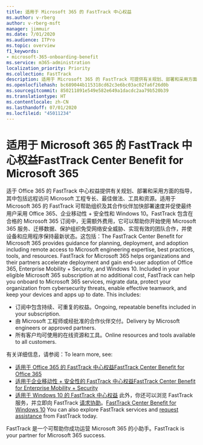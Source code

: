```yaml
---
title: 适用于 Microsoft 365 的 FastTrack 中心权益
ms.author: v-rberg
author: v-rberg-msft
manager: jimmuir
ms.date: 7/01/2020
ms.audience: ITPro
ms.topic: overview
f1_keywords:
- microsoft-365-onboarding-benefit
ms.service: m365-administration
localization_priority: Priority
ms.collection: FastTrack
description: 适用于 Microsoft 365 的 FastTrack 可提供有关规划、部署和采用方面的指导，其中包括远程访问 Microsoft 工程专长、最佳做法、工具和资源。适用于 Microsoft 365 的 FastTrack 可帮助组织及其合作伙伴加快部署速度并促使最终用户采用 Office 365、Windows 10 和企业移动性 + 安全性。
ms.openlocfilehash: bc689044b115318cd62c3e6bc03ac02fa6f26d0b
ms.sourcegitcommit: 850211891e549e582e649a1dacdc2aa79b520b39
ms.translationtype: HT
ms.contentlocale: zh-CN
ms.lasthandoff: 07/01/2020
ms.locfileid: "45011234"
---
```

# <a name="fasttrack-center-benefit-for-microsoft-365"></a><span data-ttu-id="11dc2-104">适用于 Microsoft 365 的 FastTrack 中心权益</span><span class="sxs-lookup"><span data-stu-id="11dc2-104">FastTrack Center Benefit for Microsoft 365</span></span>

<span data-ttu-id="11dc2-p102">适于 Office 365 的 FastTrack 中心权益提供有关规划、部署和采用方面的指导，其中包括远程访问 Microsoft 工程专长、最佳做法、工具和资源。适用于 Microsoft 365 的 FastTrack 可帮助组织及其合作伙伴加快部署速度并促使最终用户采用 Office 365、企业移动性 + 安全性和 Windows 10。FastTrack 包含在合格的 Microsoft 365 订阅中，无需额外费用，它可以帮助你开始使用 Microsoft 365 服务、迁移数据、保护组织免受网络安全威胁、实现有效的团队合作，并使设备和应用程序保持最新状态。这包括：</span><span class="sxs-lookup"><span data-stu-id="11dc2-p102">The FastTrack Center Benefit for Microsoft 365 provides guidance for planning, deployment, and adoption including remote access to Microsoft engineering expertise, best practices, tools, and resources. FastTrack for Microsoft 365 helps organizations and their partners accelerate deployment and gain end-user adoption of Office 365, Enterprise Mobility + Security, and Windows 10. Included in your eligible Microsoft 365 subscription at no additional cost, FastTrack can help you onboard to Microsoft 365 services, migrate data, protect your organization from cybersecurity threats, enable effective teamwork, and keep your devices and apps up to date. This includes:</span></span>

- <span data-ttu-id="11dc2-109">订阅中包含持续、可重复的权益。</span><span class="sxs-lookup"><span data-stu-id="11dc2-109">Ongoing, repeatable benefits included in your subscription.</span></span>
- <span data-ttu-id="11dc2-110">由 Microsoft 工程师或经批准的合作伙伴交付。</span><span class="sxs-lookup"><span data-stu-id="11dc2-110">Delivery by Microsoft engineers or approved partners.</span></span>
- <span data-ttu-id="11dc2-111">所有客户均可使用的在线资源和工具。</span><span class="sxs-lookup"><span data-stu-id="11dc2-111">Online resources and tools available to all customers.</span></span>
  
<span data-ttu-id="11dc2-112">有关详细信息，请参阅：</span><span class="sxs-lookup"><span data-stu-id="11dc2-112">To learn more, see:</span></span>

- [<span data-ttu-id="11dc2-113">适用于 Office 365 的 FastTrack 中心权益</span><span class="sxs-lookup"><span data-stu-id="11dc2-113">FastTrack Center Benefit for Office 365</span></span>](O365-fasttrack-benefit-for-office-365.md) 
- [<span data-ttu-id="11dc2-114">适用于企业移动性 + 安全性的 FastTrack 中心权益</span><span class="sxs-lookup"><span data-stu-id="11dc2-114">FastTrack Center Benefit for Enterprise Mobility + Security</span></span>](EMS-fasttrack-benefit-for-EMS.md)
- <span data-ttu-id="11dc2-115">[适用于 Windows 10 的 FastTrack 中心权益](Win-10-fasttrack-benefit-for-Windows-10.md) 此外，你还可以浏览 FastTrack 服务，并立即向 FastTrack [请求协助](https://go.microsoft.com/fwlink/p/?LinkId=2003903)。</span><span class="sxs-lookup"><span data-stu-id="11dc2-115">[FastTrack Center Benefit for Windows 10](Win-10-fasttrack-benefit-for-Windows-10.md) You can also explore FastTrack services and [request assistance](https://go.microsoft.com/fwlink/p/?LinkId=2003903) from FastTrack today.</span></span>

<span data-ttu-id="11dc2-116">FastTrack 是一个可帮助你成功运营 Microsoft 365 的小助手。</span><span class="sxs-lookup"><span data-stu-id="11dc2-116">FastTrack is your partner for Microsoft 365 success.</span></span>
  
